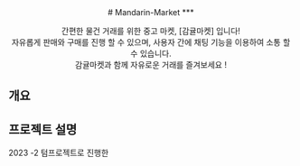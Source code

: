 <center>
# Mandarin-Market
***

간편한 물건 거래를 위한 중고 마켓, [감귤마켓] 입니다! <br>
자유롭게 판매와 구매를 진행 할 수 있으며, 사용자 간에 채팅 기능을 이용하여 소통 할 수 있습니다.<br>
감귤마켓과 함께 자유로운 거래를 즐겨보세요 ! <br>

</center>

## 개요


## 프로젝트 설명
2023 -2 텀프로젝트로 진행한 




